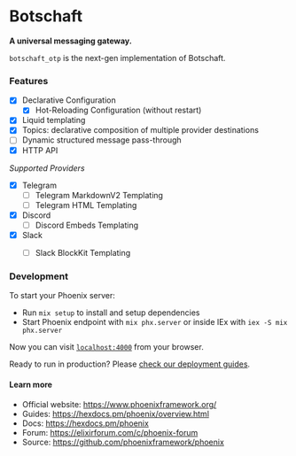 # Botschaft

**A universal messaging gateway.**

`botschaft_otp` is the next-gen implementation of Botschaft.

### Features

- [x] Declarative Configuration
  - [x] Hot-Reloading Configuration (without restart)
- [x] Liquid templating
- [x] Topics: declarative composition of multiple provider destinations
- [ ] Dynamic structured message pass-through
- [x] HTTP API

_Supported Providers_

- [x] Telegram
  - [ ] Telegram MarkdownV2 Templating
  - [ ] Telegram HTML Templating
- [x] Discord
  - [ ] Discord Embeds Templating
- [x] Slack
  - [ ] Slack BlockKit Templating




### Development

To start your Phoenix server:

  * Run `mix setup` to install and setup dependencies
  * Start Phoenix endpoint with `mix phx.server` or inside IEx with `iex -S mix phx.server`

Now you can visit [`localhost:4000`](http://localhost:4000) from your browser.

Ready to run in production? Please [check our deployment guides](https://hexdocs.pm/phoenix/deployment.html).

#### Learn more

  * Official website: https://www.phoenixframework.org/
  * Guides: https://hexdocs.pm/phoenix/overview.html
  * Docs: https://hexdocs.pm/phoenix
  * Forum: https://elixirforum.com/c/phoenix-forum
  * Source: https://github.com/phoenixframework/phoenix
